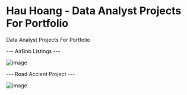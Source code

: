 # Hau Hoang - Data Analyst Projects For Portfolio
Data Analyst Projects For Portfolio

--- AirBnb Listings ---

![image](https://github.com/hauhoang1991/DataAnalystProjectsForPortfolio/assets/47836951/3313cded-7338-4b4a-be61-8f1eaf7fb237)

--- Road Accient Project ---

![image](https://github.com/hauhoang1991/DataAnalystProjectsForPortfolio/assets/47836951/0c1656a4-c6c2-4910-9221-c31481138557)
